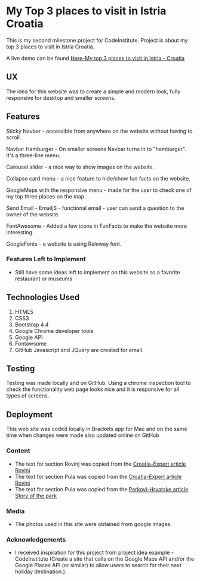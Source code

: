 # My Top 3 places to visit in Istria Croatia

This is my second milestone project for CodeInstitute.
Project is about my top 3 places to visit in Istria Croatia.

A live demo can be found [Here-My top 3 places to visit in Istria - Croatia](https://alenkrga.github.io/milestone02/)
 
## UX

The idea for this website was to create a simple and modern look, fully responsive for desktop
and smaller screens.


## Features

Sticky Navbar - accessible from anywhere on the website without having to scroll.

Navbar Hamburger - On smaller screens Navbar turns in to "hamburger". It's a three-line menu.

Carousel slider - a nice way to show images on the website.

Collapse card menu - a nice feature to hide/show fun facts on the website.

GoogleMaps with the responsive menu - made for the user to check one of my top three places on the map.

Send Email - EmailjS - functional email - user can send a question to the owner of the website.

FontAwesome - Added a few icons in FunFacts to make the website more interesting.

GoogleFonts - a website is using Raleway font.


### Features Left to Implement
- Still have some ideas left to implement on this website as a favorite  restaurant or museums 

## Technologies Used

1. HTML5
2. CSS3
3. Bootstrap 4.4
4. Google Chrome developer tools
5. Google API
6. Fontawsome
7. GitHub
Javascript and JQuery are created for email.


## Testing

Testing was made locally and on GitHub.
Using a chrome inspection tool to check the functionality web page looks nice and it is responsive for all types of screens.

## Deployment
This web site was coded locally in Brackets app for Mac
and on the same time when changes were made also updated online on GitHub


### Content
- The text for section Rovinj was copied from the [Croatia-Expert article Rovinj](https://www.croatia-expert.com/rovinj/)
- The text for section Pula was copied from the [Croatia-Expert article Rovinj](https://www.croatia-expert.com/pula-croatia/)
- The text for section Pula was copied from the [Parkovi-Hrvatske article Story of the park](https://www.parkovihrvatske.hr/en/national-park-brijuni)

### Media
- The photos used in this site were obtained from google images.

### Acknowledgements

- I received inspiration for this project from project idea example - CodeInstitute (Create a site that calls on the Google Maps API and/or the Google Places API (or similar) to allow users to search for their next holiday destination.).

